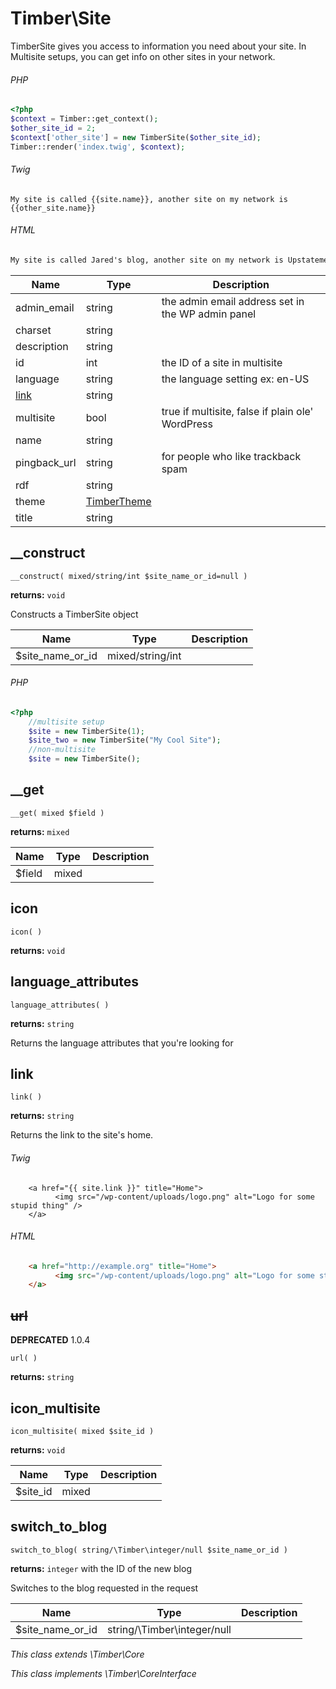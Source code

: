 
# Timber\Site
TimberSite gives you access to information you need about your site. In Multisite setups, you can get info on other sites in your network.

###### PHP
```php
<?php
$context = Timber::get_context();
$other_site_id = 2;
$context['other_site'] = new TimberSite($other_site_id);
Timber::render('index.twig', $context);
```
###### Twig
```twig
My site is called {{site.name}}, another site on my network is {{other_site.name}}
```
###### HTML
```html
My site is called Jared's blog, another site on my network is Upstatement.com
```

Name | Type | Description
---- | ---- | -----------
admin_email | string | the admin email address set in the WP admin panel
charset | string | 
description | string | 
id | int | the ID of a site in multisite
language | string | the language setting ex: en-US
[link](#link) | string | 
multisite | bool | true if multisite, false if plain ole' WordPress
name | string | 
pingback_url | string | for people who like trackback spam
rdf | string | 
theme | [TimberTheme](#TimberTheme) | 
title | string | 

## __construct
`__construct( mixed/string/int $site_name_or_id=null )`

**returns:** `void` 

Constructs a TimberSite object

Name | Type | Description
---- | ---- | -----------
$site_name_or_id | mixed/string/int | 

###### PHP
```php
<?php
	//multisite setup
	$site = new TimberSite(1);
	$site_two = new TimberSite("My Cool Site");
	//non-multisite
	$site = new TimberSite();
```

## __get
`__get( mixed $field )`

**returns:** `mixed` 

Name | Type | Description
---- | ---- | -----------
$field | mixed | 



## icon
`icon( )`

**returns:** `void` 



## language_attributes
`language_attributes( )`

**returns:** `string` 

Returns the language attributes that you're looking for



## link
`link( )`

**returns:** `string` 

Returns the link to the site's home.

###### Twig
```twig
	<a href="{{ site.link }}" title="Home">
		  <img src="/wp-content/uploads/logo.png" alt="Logo for some stupid thing" />
	</a>
```
###### HTML
```html
	<a href="http://example.org" title="Home">
		  <img src="/wp-content/uploads/logo.png" alt="Logo for some stupid thing" />
	</a>
```

## <strike>url</strike>
**DEPRECATED** 1.0.4

`url( )`

**returns:** `string` 



## icon_multisite
`icon_multisite( mixed $site_id )`

**returns:** `void` 

Name | Type | Description
---- | ---- | -----------
$site_id | mixed | 



## switch_to_blog
`switch_to_blog( string/\Timber\integer/null $site_name_or_id )`

**returns:** `integer` with the ID of the new blog

Switches to the blog requested in the request

Name | Type | Description
---- | ---- | -----------
$site_name_or_id | string/\Timber\integer/null | 






*This class extends \Timber\Core*

*This class implements \Timber\CoreInterface*

